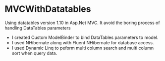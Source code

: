# MVCWithDatatables
Using datatables version 1.10 in Asp.Net MVC. It avoid the boring process of handling DataTables parameters
- I created Custom ModelBinder to bind DataTables parameters to model.
- I used NHibernate along with Fluent NHibernate for database access.
- I used Dynamic Linq to peform multi column search and multi column sort when query data.
